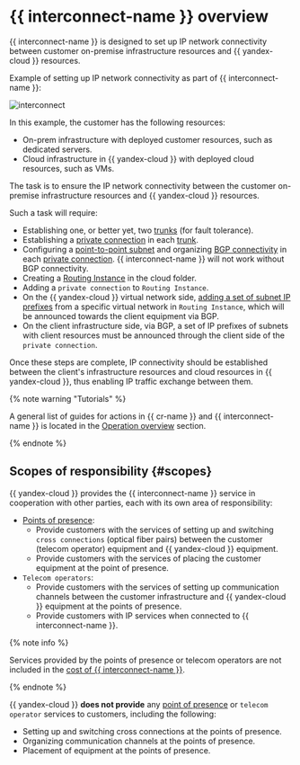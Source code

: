 # {{ interconnect-name }} overview

{{ interconnect-name }} is designed to set up IP network connectivity between customer on-premise infrastructure resources and {{ yandex-cloud }} resources.

Example of setting up IP network connectivity as part of {{ interconnect-name }}:

![interconnect](../../_assets/interconnect/interconnect.svg)

In this example, the customer has the following resources:

* On-prem infrastructure with deployed customer resources, such as dedicated servers.
* Cloud infrastructure in {{ yandex-cloud }} with deployed cloud resources, such as VMs.

The task is to ensure the IP network connectivity between the customer on-premise infrastructure resources and {{ yandex-cloud }} resources.

Such a task will require:

* Establishing one, or better yet, two [trunks](./trunk.md) (for fault tolerance).
* Establishing a [private connection](./priv-con.md) in each [trunk](./trunk.md).
* Configuring a [point-to-point subnet](./priv-con.md#priv-address) and organizing [BGP connectivity](./priv-con.md#bgp-peering) in each [private connection](./priv-con.md). {{ interconnect-name }} will not work without BGP connectivity.
* Creating a [Routing Instance](../../cloud-router/concepts/routing-instance.md) in the cloud folder.
* Adding a `private connection` to `Routing Instance`.
* On the {{ yandex-cloud }} virtual network side, [adding a set of subnet IP prefixes](../../cloud-router/tutorials/ri-prefixes-upsert.html) from a specific virtual network in `Routing Instance`, which will be announced towards the client equipment via BGP.
* On the client infrastructure side, via BGP, a set of IP prefixes of subnets with client resources must be announced through the client side of the `private connection`.

Once these steps are complete, IP connectivity should be established between the client's infrastructure resources and cloud resources in {{ yandex-cloud }}, thus enabling IP traffic exchange between them.

{% note warning "Tutorials" %}

A general list of guides for actions in {{ cr-name }} and {{ interconnect-name }} is located in the [Operation overview](../operations/cic-cr-ops.md) section.

{% endnote %}

## Scopes of responsibility {#scopes}

{{ yandex-cloud }} provides the {{ interconnect-name }} service in cooperation with other parties, each with its own area of responsibility:
* [Points of presence](./pops.md):
  * Provide customers with the services of setting up and switching `cross connections` (optical fiber pairs) between the customer (telecom operator) equipment and {{ yandex-cloud }} equipment.
  * Provide customers with the services of placing the customer equipment at the point of presence.
* `Telecom operators`:
  * Provide customers with the services of setting up communication channels between the customer infrastructure and {{ yandex-cloud }} equipment at the points of presence.
  * Provide customers with IP services when connected to {{ interconnect-name }}.

{% note info %}

Services provided by the points of presence or telecom operators are not included in the [cost of {{ interconnect-name }}](../pricing.md).

{% endnote %}

{{ yandex-cloud }} **does not provide** any [point of presence](./pops.md) or `telecom operator` services to customers, including the following:
* Setting up and switching cross connections at the points of presence.
* Organizing communication channels at the points of presence.
* Placement of equipment at the points of presence.

